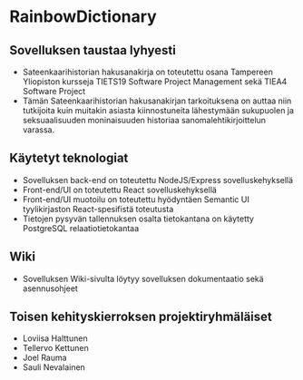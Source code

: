 # RainbowDictionary

## Sovelluksen taustaa lyhyesti
- Sateenkaarihistorian hakusanakirja on toteutettu osana Tampereen Yliopiston kursseja TIETS19 Software Project Management sekä TIEA4 Software Project
- Tämän Sateenkaarihistorian hakusanakirjan tarkoituksena on auttaa niin tutkijoita kuin muitakin asiasta kiinnostuneita lähestymään sukupuolen ja seksuaalisuuden moninaisuuden historiaa sanomalehtikirjoittelun varassa.

## Käytetyt teknologiat
- Sovelluksen back-end on toteutettu NodeJS/Express sovelluskehyksellä
- Front-end/UI on toteutettu React sovelluskehyksellä
- Front-end/UI muotoilu on toteutettu hyödyntäen Semantic UI tyylikirjaston React-spesifistä toteutusta
- Tietojen pysyvän tallennuksen osalta tietokantana on käytetty PostgreSQL relaatiotietokantaa

## Wiki
- Sovelluksen Wiki-sivulta löytyy sovelluksen dokumentaatio sekä asennusohjeet

## Toisen kehityskierroksen projektiryhmäläiset
- Loviisa Halttunen
- Tellervo Kettunen
- Joel Rauma
- Sauli Nevalainen
